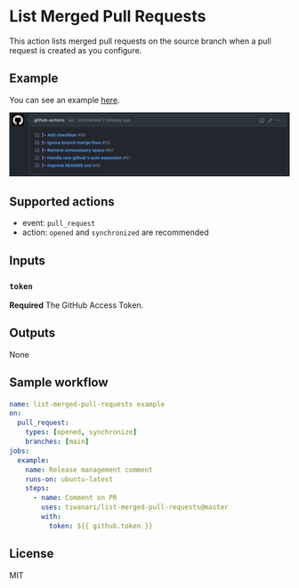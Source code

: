 List Merged Pull Requests
===

This action lists merged pull requests on the source branch when a pull request is created as you configure.

## Example
You can see an example [here](https://github.com/tiwanari/list-merged-pull-requests/pull/55).

![comment_from_bot](./docs/comment_from_bot.png)

## Supported actions
- event: `pull_request`
- action: `opened` and `synchronized` are recommended

## Inputs

### `token`

**Required** The GitHub Access Token.

## Outputs

None

## Sample workflow

```yml
name: list-merged-pull-requests example
on:
  pull_request:
    types: [opened, synchronize]
    branches: [main]
jobs:
  example:
    name: Release management comment
    runs-on: ubuntu-latest
    steps:
      - name: Comment on PR
        uses: tiwanari/list-merged-pull-requests@master
        with:
          token: ${{ github.token }}
```

## License
MIT
